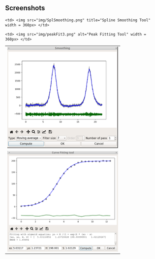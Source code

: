 ## Screenshots 

<table>
  <tr>
    <td> <img src="img/Smoothing.png" title="Smoothing Tool" width = 360px> </td>

    <td> <img src="img/SplSmoothing.png" title="Spline Smoothing Tool" width = 360px> </td>
  </tr> 

  <tr>
    <td> <img src="img/SigmoidFitting.png" title="Curve Fitting Tool" width = 360px> </td>

    <td> <img src="img/peakFit3.png" alt="Peak Fitting Tool" width = 360px> </td>
  </tr> 
</table>

